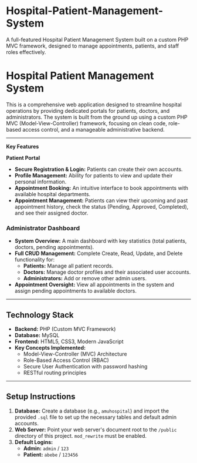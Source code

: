 # Hospital-Patient-Management-System
A full-featured Hospital Patient Management System built on a custom PHP MVC framework, designed to manage appointments, patients, and staff roles effectively.
# Hospital Patient Management System

This is a comprehensive web application designed to streamline hospital operations by providing dedicated portals for patients, doctors, and administrators. The system is built from the ground up using a custom PHP MVC (Model-View-Controller) framework, focusing on clean code, role-based access control, and a manageable administrative backend.

---
**Key Features**

**Patient Portal**
- **Secure Registration & Login:** Patients can create their own accounts.
- **Profile Management:** Ability for patients to view and update their personal information.
- **Appointment Booking:** An intuitive interface to book appointments with available hospital departments.
- **Appointment Management:** Patients can view their upcoming and past appointment history, check the status (Pending, Approved, Completed), and see their assigned doctor.

### Administrator Dashboard
- **System Overview:** A main dashboard with key statistics (total patients, doctors, pending appointments).
- **Full CRUD Management:** Complete Create, Read, Update, and Delete functionality for:
  - **Patients:** Manage all patient records.
  - **Doctors:** Manage doctor profiles and their associated user accounts.
  - **Administrators:** Add or remove other admin users.
- **Appointment Oversight:** View all appointments in the system and assign pending appointments to available doctors.

---

## Technology Stack

- **Backend:** PHP (Custom MVC Framework)
- **Database:** MySQL
- **Frontend:** HTML5, CSS3, Modern JavaScript
- **Key Concepts Implemented:**
  - Model-View-Controller (MVC) Architecture
  - Role-Based Access Control (RBAC)
  - Secure User Authentication with password hashing
  - RESTful routing principles

---

## Setup Instructions

1.  **Database:** Create a database (e.g., `amuhospital`) and import the provided `.sql` file to set up the necessary tables and default admin accounts.
2.  **Web Server:** Point your web server's document root to the `/public` directory of this project. `mod_rewrite` must be enabled.
3.  **Default Logins:**
    -   **Admin:** `admin` / `123`
    -   **Patient:** `abebe` / `123456`
